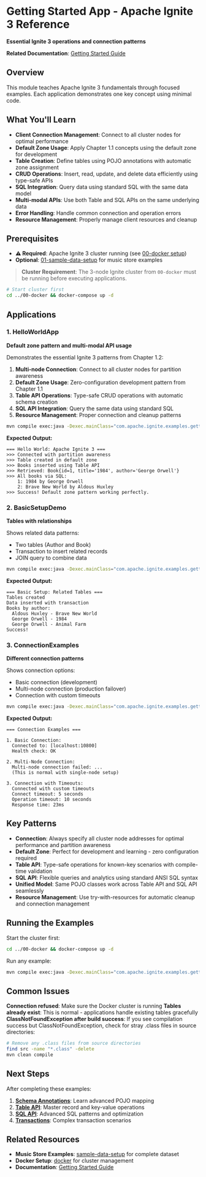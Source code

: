 # Getting Started App - Apache Ignite 3 Reference

**Essential Ignite 3 operations and connection patterns**

**Related Documentation**: [Getting Started Guide](../../docs/01-foundation/02-getting-started.md)

## Overview

This module teaches Apache Ignite 3 fundamentals through focused examples. Each application demonstrates one key concept using minimal code.

## What You'll Learn

- **Client Connection Management**: Connect to all cluster nodes for optimal performance  
- **Default Zone Usage**: Apply Chapter 1.1 concepts using the default zone for development
- **Table Creation**: Define tables using POJO annotations with automatic zone assignment
- **CRUD Operations**: Insert, read, update, and delete data efficiently using type-safe APIs
- **SQL Integration**: Query data using standard SQL with the same data model
- **Multi-modal APIs**: Use both Table and SQL APIs on the same underlying data
- **Error Handling**: Handle common connection and operation errors
- **Resource Management**: Properly manage client resources and cleanup

## Prerequisites

- **⚠️ Required**: Apache Ignite 3 cluster running (see [00-docker setup](../00-docker/README.md))
- **Optional**: [01-sample-data-setup](../01-sample-data-setup/) for music store examples

> **Cluster Requirement**: The 3-node Ignite cluster from `00-docker` must be running before executing applications.

```bash
# Start cluster first
cd ../00-docker && docker-compose up -d
```

## Applications

### 1. HelloWorldApp

**Default zone pattern and multi-modal API usage**

Demonstrates the essential Ignite 3 patterns from Chapter 1.2:

1. **Multi-node Connection**: Connect to all cluster nodes for partition awareness
2. **Default Zone Usage**: Zero-configuration development pattern from Chapter 1.1
3. **Table API Operations**: Type-safe CRUD operations with automatic schema creation
4. **SQL API Integration**: Query the same data using standard SQL
5. **Resource Management**: Proper connection and cleanup patterns

```bash
mvn compile exec:java -Dexec.mainClass="com.apache.ignite.examples.gettingstarted.HelloWorldApp"
```

**Expected Output:**

```
=== Hello World: Apache Ignite 3 ===
>>> Connected with partition awareness
>>> Table created in default zone
>>> Books inserted using Table API
>>> Retrieved: Book{id=1, title='1984', author='George Orwell'}
>>> All books via SQL:
    1: 1984 by George Orwell
    2: Brave New World by Aldous Huxley
>>> Success! Default zone pattern working perfectly.
```

### 2. BasicSetupDemo

**Tables with relationships**

Shows related data patterns:

- Two tables (Author and Book)
- Transaction to insert related records
- JOIN query to combine data

```bash
mvn compile exec:java -Dexec.mainClass="com.apache.ignite.examples.gettingstarted.BasicSetupDemo"
```

**Expected Output:**

```
=== Basic Setup: Related Tables ===
Tables created
Data inserted with transaction
Books by author:
  Aldous Huxley - Brave New World
  George Orwell - 1984
  George Orwell - Animal Farm
Success!
```

### 3. ConnectionExamples

**Different connection patterns**

Shows connection options:

- Basic connection (development)
- Multi-node connection (production failover)
- Connection with custom timeouts

```bash
mvn compile exec:java -Dexec.mainClass="com.apache.ignite.examples.gettingstarted.ConnectionExamples"
```

**Expected Output:**

```
=== Connection Examples ===

1. Basic Connection:
  Connected to: [localhost:10800]
  Health check: OK

2. Multi-Node Connection:
  Multi-node connection failed: ...
  (This is normal with single-node setup)

3. Connection with Timeouts:
  Connected with custom timeouts
  Connect timeout: 5 seconds
  Operation timeout: 10 seconds
  Response time: 23ms
```

## Key Patterns

- **Connection**: Always specify all cluster node addresses for optimal performance and partition awareness
- **Default Zone**: Perfect for development and learning - zero configuration required
- **Table API**: Type-safe operations for known-key scenarios with compile-time validation
- **SQL API**: Flexible queries and analytics using standard ANSI SQL syntax  
- **Unified Model**: Same POJO classes work across Table API and SQL API seamlessly
- **Resource Management**: Use try-with-resources for automatic cleanup and connection management

## Running the Examples

Start the cluster first:

```bash
cd ../00-docker && docker-compose up -d
```

Run any example:

```bash
mvn compile exec:java -Dexec.mainClass="com.apache.ignite.examples.gettingstarted.HelloWorldApp"
```

## Common Issues

**Connection refused**: Make sure the Docker cluster is running
**Tables already exist**: This is normal - applications handle existing tables gracefully
**ClassNotFoundException after build success**: If you see compilation success but ClassNotFoundException, check for stray .class files in source directories:

```bash
# Remove any .class files from source directories
find src -name "*.class" -delete
mvn clean compile
```

## Next Steps

After completing these examples:

1. **[Schema Annotations](../03-schema-annotations-app/)**: Learn advanced POJO mapping
2. **[Table API](../04-table-api-app/)**: Master record and key-value operations  
3. **[SQL API](../05-sql-api-app/)**: Advanced SQL patterns and optimization
4. **[Transactions](../06-transactions-app/)**: Complex transaction scenarios

## Related Resources

- **Music Store Examples**: [sample-data-setup](../01-sample-data-setup/) for complete dataset
- **Docker Setup**: [docker](../00-docker/) for cluster management
- **Documentation**: [Getting Started Guide](../../docs/01-foundation/02-getting-started.md)
